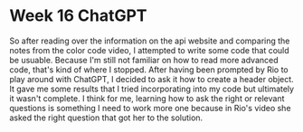 # Week 16 ChatGPT
So after reading over the information on the api website and comparing the notes from the color code video, I attempted to write some code that could be usuable. Because I'm still not familiar on how to read more advanced code, that's kind of where I stopped. After having been prompted by Rio to play around with ChatGPT, I decided to ask it how to create a header object. It gave me some results that I tried incorporating into my code but ultimately it wasn't complete. I think for me, learning how to ask the right or relevant questions is something I need to work more one because in Rio's video she asked the right question that got her to the solution. 
